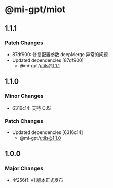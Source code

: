 # @mi-gpt/miot

## 1.1.1

### Patch Changes

- 87df900: 修复配置参数 deepMerge 异常的问题
- Updated dependencies [87df900]
  - @mi-gpt/utils@1.1.1

## 1.1.0

### Minor Changes

- 6316c14: 支持 CJS

### Patch Changes

- Updated dependencies [6316c14]
  - @mi-gpt/utils@1.1.0

## 1.0.0

### Major Changes

- 4f256f1: v1 版本正式发布
